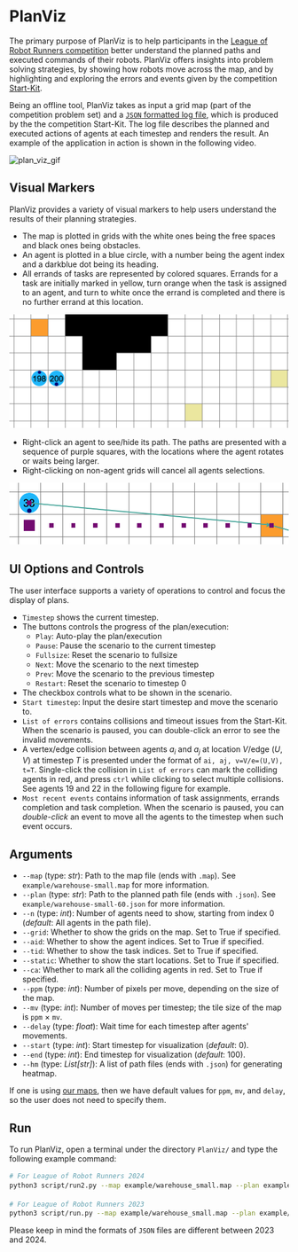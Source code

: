 # PlanViz
The primary purpose of PlanViz is to help participants in the [League of Robot Runners competition](https://leagueofrobotrunners.org) better understand the planned paths and executed commands of their robots. PlanViz offers insights into problem solving strategies, by showing how robots move across the map, and by highlighting and exploring the errors and events given by the competition [Start-Kit](https://github.com/MAPF-Competition/Start-Kit). 

Being an offline tool, PlanViz takes as input a grid map (part of the competition problem set) and a [`JSON` formatted log file](https://github.com/MAPF-Competition/Start-Kit/blob/main/Input_Output_Format.md), which is produced by the the competition Start-Kit. The log file describes the planned and executed actions of agents at each timestep and renders the result. An example of the application in action is shown in the following video.

![plan_viz_gif](images/plan_viz.gif)

## Visual Markers

PlanViz provides a variety of visual markers to help users understand the results of their planning strategies.

- The map is plotted in grids with the white ones being the free spaces and black ones being obstacles.
- An agent is plotted in a blue circle, with a number being the agent index and a darkblue dot being its heading.
- All errands of tasks are represented by colored squares. Errands for a task are initially marked in yellow, turn orange when the task is assigned to an agent, and turn to white once the errand is completed and there is no further errand at this location.

![scenario](images/scenario_2.png)

- Right-click an agent to see/hide its path. The paths are presented with a sequence of purple squares, with the locations where the agent rotates or waits being larger.
- Right-clicking on non-agent grids will cancel all agents selections.



![scenario](images/scenario_1.png)

## UI Options and Controls

The user interface supports a variety of operations to control and focus the display of plans.

- `Timestep` shows the current timestep.
- The buttons controls the progress of the plan/execution:
  - `Play`: Auto-play the plan/execution
  - `Pause`: Pause the scenario to the current timestep
  - `Fullsize`: Reset the scenario to fullsize
  - `Next`: Move the scenario to the next timestep
  - `Prev`: Move the scenario to the previous timestep
  - `Restart`: Reset the scenario to timestep 0
- The checkbox controls what to be shown in the scenario.
- `Start timestep`: Input the desire start timestep and move the scenario to.
- `List of errors` contains collisions and timeout issues from the Start-Kit. When the scenario is paused, you can double-click an error to see the invalid movements.
- A vertex/edge collision between agents $a_i$ and $a_j$ at location $V$/edge $(U,V)$ at timestep $T$ is presented under the format of `ai, aj, v=V/e=(U,V), t=T`. Single-click the collision in `List of errors` can mark the colliding agents in red, and press `ctrl` while clicking to select multiple collisions. See agents 19 and 22 in the following figure for example.
- `Most recent events` contains information of task assignments, errands completion and task completion. When the scenario is paused, you can *double-click* an event to move all the agents to the timestep when such event occurs.

## Arguments

- `--map` (type: *str*): Path to the map file (ends with `.map`). See `example/warehouse-small.map` for more information.
- `--plan` (type: *str*): Path to the planned path file (ends with `.json`). See `example/warehouse-small-60.json` for more information.
- `--n` (type: *int*): Number of agents need to show, starting from index 0 (*default*: All agents in the path file).
- `--grid`: Whether to show the grids on the map. Set to True if specified.
- `--aid`: Whether to show the agent indices. Set to True if specified.
- `--tid`: Whether to show the task indices. Set to True if specified.
- `--static`: Whether to show the start locations. Set to True if specified.
- `--ca`: Whether to mark all the colliding agents in red. Set to True if specified.
- `--ppm` (type: *int*):  Number of pixels per move, depending on the size of the map.
- `--mv` (type: *int*):  Number of moves per timestep; the tile size of the map is `ppm` $\times$ `mv`.
- `--delay` (type: *float*):  Wait time for each timestep after agents' movements.
- `--start` (type: *int*): Start timestep for visualization (*default*: 0).
- `--end` (type: *int*): End timestep for visualization (*default*: 100).
- `--hm` (type: *List[str]*): A list of path files (ends with `.json`) for generating heatmap.

If one is using [our maps](https://github.com/MAPF-Competition/benchmark_problems),
then we have default values for `ppm`, `mv`, and `delay`, so the user does not need to specify them.

## Run

To run PlanViz, open a terminal under the directory `PlanViz/` and type the following example command:

```bash
# For League of Robot Runners 2024
python3 script/run2.py --map example/warehouse_small.map --plan example/warehouse_small_2024.json --grid --aid --tid

# For League of Robot Runners 2023
python3 script/run.py --map example/warehouse_small.map --plan example/warehouse_small_2023.json --grid --aid --tid
```

Please keep in mind the formats of `JSON` files are different between 2023 and 2024.
